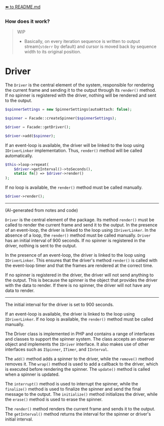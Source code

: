 [⬅️ to README.md](../README.md)

### How does it work?

> WIP
> - Basically, on every iteration sequence is written to output stream(`stderr` by default) and cursor is moved back by
    sequence width to its original position.

# Driver

The `Driver` is the central element of the system, responsible for rendering the current frame and sending it to the
output through its `render()` method. If no spinner is registered with the driver, nothing will be rendered and sent to
the output.

```php
$spinnerSettings = new SpinnerSettings(autoAttach: false);

$spinner = Facade::createSpinner($spinnerSettings);

$driver = Facade::getDriver();

$driver->add($spinner);
```

If an event-loop is available, the driver will be linked to the loop using `IDriverLinker` implementation. Thus, `render()` method will 
be called automatically.  

```php
$this->loop->repeat(
    $driver->getInterval()->toSeconds(),
    static fn() => $driver->render()
);
```

If no loop is available, the `render()` method must be called manually.
    
```php
$driver->render();  
```
---

(AI-generated from notes and code)

`Driver` is the central element of the package. Its method `render()` must be called to render the current frame and
send it to the output. In the presence of an event-loop, the driver is linked to the loop using `IDriverLinker`. In the
absence of a loop, the `render()` method must be called manually. `Driver` has an initial interval of 900 seconds. If
no spinner is registered in the driver, nothing is sent to the output.

In the presence of an event-loop, the driver is linked to the loop using `IDriverLinker`. This ensures that the driver's
method `render()` is called with the event-loop timer and that the frames are rendered at the correct time.

If no spinner is registered in the driver, the driver will not send anything to the output. This is because the spinner
is the object that provides the driver with the data to render. If there is no spinner, the driver will not have any
data to render.

---

The initial interval for the driver is set to 900 seconds.

If an event-loop is available, the driver is linked to the loop using `IDriverLinker`. If no loop is available, the
`render()` method must be called manually.

The Driver class is implemented in PHP and contains a range of interfaces and classes to support the spinner system.
The class accepts an observer object and implements the `IDriver` interface. It also makes use of other interfaces
such as `ISpinner`, `ITimer`, and `IInterval`.

The `add()` method adds a spinner to the driver, while the `remove()` method removes it. The `wrap()` method is used to
add a callback to the driver, which is executed before rendering the spinner. The `update()` method is called when a
spinner is updated.

The `interrupt()` method is used to interrupt the spinner, while the `finalize()` method is used to finalize the spinner
and send the final message to the output. The `initialize()` method initializes the driver, while the `erase()` method
is used to erase the spinner.

The `render()` method renders the current frame and sends it to the output. The `getInterval()` method returns the
interval for the spinner or driver's initial interval.
